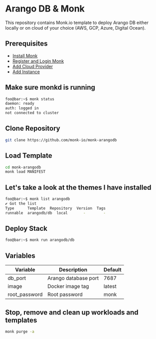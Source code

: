 # Arango DB & Monk

This repository contains Monk.io template to deploy Arango DB either locally or on cloud of your choice (AWS, GCP, Azure, Digital Ocean).

## Prerequisites

- [Install Monk](https://docs.monk.io/docs/get-monk)
- [Register and Login Monk](https://docs.monk.io/docs/acc-and-auth)
- [Add Cloud Provider](https://docs.monk.io/docs/cloud-provider)
- [Add Instance](https://docs.monk.io/docs/multi-cloud)

## Make sure monkd is running

```bash
foo@bar:~$ monk status
daemon: ready
auth: logged in
not connected to cluster
```

## Clone Repository

```bash
git clone https://github.com/monk-io/monk-arangodb
```

## Load Template

```bash
cd monk-arangodb
monk load MANIFEST
```

## Let's take a look at the themes I have installed

```bash
foo@bar:~$ monk list arangodb
✔ Got the list
Type      Template  Repository  Version  Tags
runnable  arangodb/db  local       -        -
```

## Deploy Stack

```bash
foo@bar:~$ monk run arangodb/db
```

## Variables

| Variable      | Description          | Default                      |
|---------------|----------------------|------------------------------|
| db_port       | Arango database port | 7687                         |
| image         | Docker image tag     | latest                       |
| root_password | Root password        | monk                         |

## Stop, remove and clean up workloads and templates

```bash
monk purge -a
```
